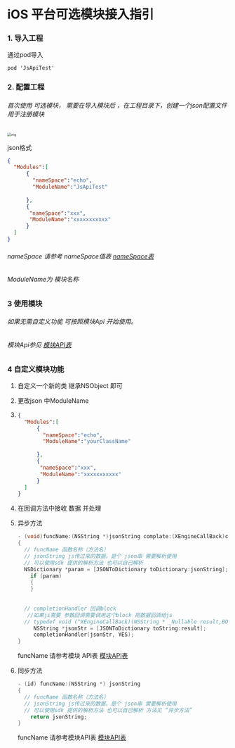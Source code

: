# iOS 平台可选模块接入指引

### 1. 导入工程

通过pod导入

```objc
pod 'JsApiTest'
```

### 2. 配置工程

###### 首次使用 可选模块， 需要在导入模块后 ，在工程目录下，创建一个json配置文件用于注册模块

<img src="/Users/edz/Desktop/1594897289412.jpg" alt="img" style="zoom:50%;" />

json格式  

```json
{
  "Modules":[
      {
        "nameSpace":"echo",
        "ModuleName":"JsApiTest"
      
      },
      {
       "nameSpace":"xxx",
       "ModuleName":"xxxxxxxxxxx"
      }
  ]
}
```

###### nameSpace 请参考 nameSpace值表 [nameSpace表](xxxxxxxx)

###### ModuleName为 模块名称

### 3 使用模块

###### 如果无需自定义功能 可按照模块Api 开始使用。

###### 模块Api参见 [模块API表](xxxxxxx)

### 4 自定义模块功能

1. 自定义一个新的类 继承NSObject 即可

2. 更改json 中ModuleName  

3. ```json
   {
     "Modules":[
         {
           "nameSpace":"echo",
           "ModuleName":"yourClassName"
         
         },
         {
          "nameSpace":"xxx",
          "ModuleName":"xxxxxxxxxxx"
         }
     ]
   }
   ```

4. 在回调方法中接收 数据 并处理

5. 异步方法

   ```objective-c
   - (void)funcName:(NSString *)jsonString complate:(XEngineCallBack)completionHandler
   {
     // funcName 函数名称（方法名）
     // jsonString js传过来的数据。是个 json串 需要解析使用
     // 可以使用sdk 提供的解析方法 也可以自己解析
     NSDictionary *param = [JSONToDictionary toDictionary:jsonString];
       if (param)
       {
       }
     
     
     // completionHandler 回调block
      //如果js需要 参数回调需要调用这个block 把数据回调给js
     // typedef void (^XEngineCallBack)(NSString * _Nullable result,BOOL complete);
     	NSString *jsonStr = [JSONToDictionary toString:result];
   		completionHandler(jsonStr, YES);
   }
   ```

   funcName 请参考模块 API表 [模块API表](xxxxxxxx)

6. 同步方法

   ```objective-c
   - (id) funcName:(NSString *) jsonString
   {
     // funcName 函数名称（方法名）
     // jsonString js传过来的数据。是个 json串 需要解析使用
     // 可以使用sdk 提供的解析方法 也可以自己解析 方法见 “异步方法”
       return jsonString;
   }
   ```

   funcName 请参考模块API表 [模块API表](xxxxxxxx)



